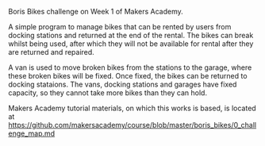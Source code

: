 Boris Bikes challenge on Week 1 of Makers Academy. 

A simple program to manage bikes that can be rented by users from docking stations and returned at the end of the rental. The bikes can break whilst being used, after which they will not be available for rental after they are returned and repaired.

A van is used to move broken bikes from the stations to the garage, where these broken bikes will be fixed.  Once fixed, the bikes can be returned to docking stataions.  The vans, docking stations and garages have fixed capacity, so they cannot take more bikes than they can hold.

Makers Academy tutorial materials, on which this works is based, is located at https://github.com/makersacademy/course/blob/master/boris_bikes/0_challenge_map.md
